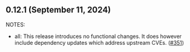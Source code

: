 ## 0.12.1 (September 11, 2024)

NOTES:

* all: This release introduces no functional changes. It does however include dependency updates which address upstream CVEs. ([#351](https://github.com/hashicorp/terraform-provider-time/issues/351))

